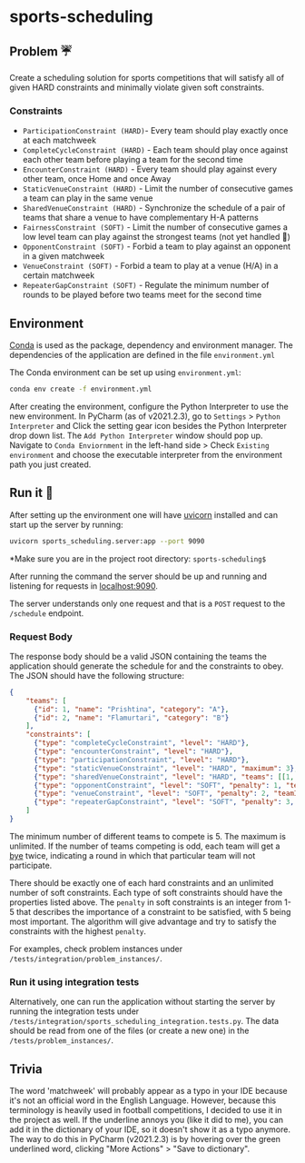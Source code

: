 # sports-scheduling

## Problem ☔

Create a scheduling solution for sports competitions that will satisfy all of given HARD constraints and minimally violate given
soft constraints.

### Constraints

* `ParticipationConstraint (HARD)`- Every team should play exactly once at each matchweek
* `CompleteCycleConstraint (HARD)` - Each team should play once against each other team before playing a team for the second time
* `EncounterConstraint (HARD)` - Every team should play against every other team, once Home and once Away
* `StaticVenueConstraint (HARD)` - Limit the number of consecutive games a team can play in the same venue
* `SharedVenueConstraint (HARD)` - Synchronize the schedule of a pair of teams that share a venue to have complementary H-A patterns
* `FairnessConstraint (SOFT)` - Limit the number of consecutive games a low level team can play against the strongest teams (not yet handled 🚧)
* `OpponentConstraint (SOFT)` - Forbid a team to play against an opponent in a given matchweek
* `VenueConstraint (SOFT)` - Forbid a team to play at a venue (H/A) in a certain matchweek
* `RepeaterGapConstraint (SOFT)` - Regulate the minimum number of rounds to be played before two teams meet for the second time


## Environment

[Conda](https://conda.io/) is used as the package, dependency and environment manager. The dependencies of the application are defined in
the file `environment.yml`

The Conda environment can be set up using `environment.yml`:

```bash
conda env create -f environment.yml
```

After creating the environment, configure the Python Interpreter to use the new environment. In PyCharm (as of v2021.2.3), go to
`Settings` > `Python Interpreter` and Click the setting gear icon besides the Python Interpreter drop down list.
The `Add Python Interpreter` window should pop up.  
Navigate to `Conda Enviornment` in the left-hand side > Check `Existing environment` and choose the executable interpreter from the
environment path you just created.

## Run it 🚦

After setting up the environment one will have [uvicorn](https://www.uvicorn.org/) installed and can start up the server by running:

```bash
uvicorn sports_scheduling.server:app --port 9090
```
*Make sure you are in the project root directory: `sports-scheduling$ `

After running the command the server should be up and running and listening for requests in [localhost:9090](http://localhost:9090).

The server understands only one request and that is a `POST` request to the `/schedule` endpoint.

### Request Body

The response body should be a valid JSON containing the teams the application should generate the schedule for and the constraints to obey. 
The JSON should have the following structure:

```json
{
    "teams": [
      {"id": 1, "name": "Prishtina", "category": "A"},
      {"id": 2, "name": "Flamurtari", "category": "B"}
    ],
    "constraints": [
      {"type": "completeCycleConstraint", "level": "HARD"},
      {"type": "encounterConstraint", "level": "HARD"},
      {"type": "participationConstraint", "level": "HARD"},
      {"type": "staticVenueConstraint", "level": "HARD", "maximum": 3},
      {"type": "sharedVenueConstraint", "level": "HARD", "teams": [[1, 2], [3, 4]]},
      {"type": "opponentConstraint", "level": "SOFT", "penalty": 1, "teamId": 4, "opponentId": 6, "matchweek": 5},
      {"type": "venueConstraint", "level": "SOFT", "penalty": 2, "teamId": 9, "venue": "A", "matchweek": 3},
      {"type": "repeaterGapConstraint", "level": "SOFT", "penalty": 3, "team1Id": 3, "team2Id": 8, "minimumGap": 8}
    ]
}
```

The minimum number of different teams to compete is 5. The maximum is unlimited. If the number of teams competing is odd, each team
will get a [bye](https://en.wikipedia.org/wiki/Bye_(sports)) twice, indicating a round in which that particular team will not participate.

There should be exactly one of each hard constraints and an unlimited number of soft constraints. Each type of soft constraints should
have the properties listed above. The `penalty` in soft constraints is an integer from 1-5 that describes the importance of a constraint to
be satisfied, with 5 being most important. The algorithm will give advantage and try to satisfy the constraints with the highest `penalty`.

For examples, check problem instances under `/tests/integration/problem_instances/`.

### Run it using integration tests

Alternatively, one can run the application without starting the server by running the integration tests under 
`/tests/integration/sports_scheduling_integration.tests.py`. The data should be read from one of the files (or create a new one) in the
`/tests/problem_instances/`. 

## Trivia

The word 'matchweek' will probably appear as a typo in your IDE because it's not an official word in the English Language. However, because
this terminology is heavily used in football competitions, I decided to use it in the project as well. If the underline annoys you
(like it did to me), you can add it in the dictionary of your IDE, so it doesn't show it as a typo anymore. 
The way to do this in PyCharm (v2021.2.3) is by hovering over the green underlined word, clicking "More Actions" > "Save to dictionary".